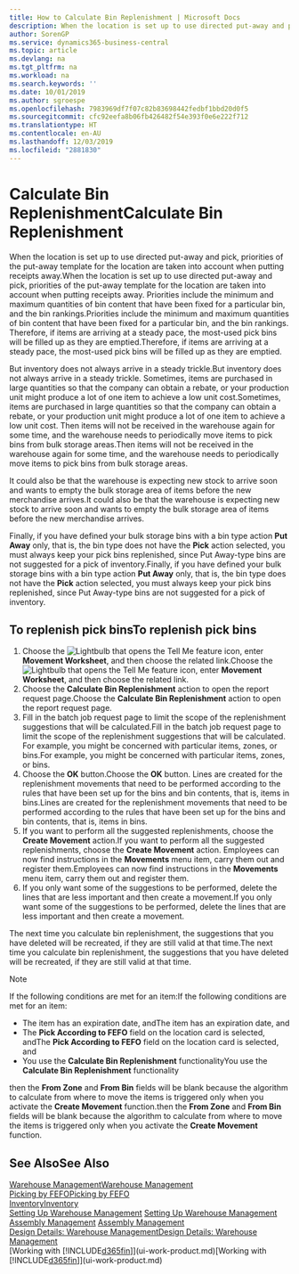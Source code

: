 ```yaml
---
title: How to Calculate Bin Replenishment | Microsoft Docs
description: When the location is set up to use directed put-away and pick, priorities of the put-away template for the location are taken into account when putting receipts away.
author: SorenGP
ms.service: dynamics365-business-central
ms.topic: article
ms.devlang: na
ms.tgt_pltfrm: na
ms.workload: na
ms.search.keywords: ''
ms.date: 10/01/2019
ms.author: sgroespe
ms.openlocfilehash: 7983969df7f07c82b83698442fedbf1bbd20d0f5
ms.sourcegitcommit: cfc92eefa8b06fb426482f54e393f0e6e222f712
ms.translationtype: HT
ms.contentlocale: en-AU
ms.lasthandoff: 12/03/2019
ms.locfileid: "2881830"
---
```

# <a name="calculate-bin-replenishment"></a><span data-ttu-id="43afb-103">Calculate Bin Replenishment</span><span class="sxs-lookup"><span data-stu-id="43afb-103">Calculate Bin Replenishment</span></span>
<span data-ttu-id="43afb-104">When the location is set up to use directed put-away and pick, priorities of the put-away template for the location are taken into account when putting receipts away.</span><span class="sxs-lookup"><span data-stu-id="43afb-104">When the location is set up to use directed put-away and pick, priorities of the put-away template for the location are taken into account when putting receipts away.</span></span> <span data-ttu-id="43afb-105">Priorities include the minimum and maximum quantities of bin content that have been fixed for a particular bin, and the bin rankings.</span><span class="sxs-lookup"><span data-stu-id="43afb-105">Priorities include the minimum and maximum quantities of bin content that have been fixed for a particular bin, and the bin rankings.</span></span> <span data-ttu-id="43afb-106">Therefore, if items are arriving at a steady pace, the most-used pick bins will be filled up as they are emptied.</span><span class="sxs-lookup"><span data-stu-id="43afb-106">Therefore, if items are arriving at a steady pace, the most-used pick bins will be filled up as they are emptied.</span></span>  

<span data-ttu-id="43afb-107">But inventory does not always arrive in a steady trickle.</span><span class="sxs-lookup"><span data-stu-id="43afb-107">But inventory does not always arrive in a steady trickle.</span></span> <span data-ttu-id="43afb-108">Sometimes, items are purchased in large quantities so that the company can obtain a rebate, or your production unit might produce a lot of one item to achieve a low unit cost.</span><span class="sxs-lookup"><span data-stu-id="43afb-108">Sometimes, items are purchased in large quantities so that the company can obtain a rebate, or your production unit might produce a lot of one item to achieve a low unit cost.</span></span> <span data-ttu-id="43afb-109">Then items will not be received in the warehouse again for some time, and the warehouse needs to periodically move items to pick bins from bulk storage areas.</span><span class="sxs-lookup"><span data-stu-id="43afb-109">Then items will not be received in the warehouse again for some time, and the warehouse needs to periodically move items to pick bins from bulk storage areas.</span></span>  

<span data-ttu-id="43afb-110">It could also be that the warehouse is expecting new stock to arrive soon and wants to empty the bulk storage area of items before the new merchandise arrives.</span><span class="sxs-lookup"><span data-stu-id="43afb-110">It could also be that the warehouse is expecting new stock to arrive soon and wants to empty the bulk storage area of items before the new merchandise arrives.</span></span>  

<span data-ttu-id="43afb-111">Finally, if you have defined your bulk storage bins with a bin type action **Put Away** only, that is, the bin type does not have the **Pick** action selected, you must always keep your pick bins replenished, since Put Away-type bins are not suggested for a pick of inventory.</span><span class="sxs-lookup"><span data-stu-id="43afb-111">Finally, if you have defined your bulk storage bins with a bin type action **Put Away** only, that is, the bin type does not have the **Pick** action selected, you must always keep your pick bins replenished, since Put Away-type bins are not suggested for a pick of inventory.</span></span>  

## <a name="to-replenish-pick-bins"></a><span data-ttu-id="43afb-112">To replenish pick bins</span><span class="sxs-lookup"><span data-stu-id="43afb-112">To replenish pick bins</span></span>  
1.  <span data-ttu-id="43afb-113">Choose the ![Lightbulb that opens the Tell Me feature](media/ui-search/search_small.png "Tell me what you want to do") icon, enter **Movement Worksheet**, and then choose the related link.</span><span class="sxs-lookup"><span data-stu-id="43afb-113">Choose the ![Lightbulb that opens the Tell Me feature](media/ui-search/search_small.png "Tell me what you want to do") icon, enter **Movement Worksheet**, and then choose the related link.</span></span>  
2.  <span data-ttu-id="43afb-114">Choose the **Calculate Bin Replenishment** action to open the report request page.</span><span class="sxs-lookup"><span data-stu-id="43afb-114">Choose the **Calculate Bin Replenishment** action to open the report request page.</span></span>  
3.  <span data-ttu-id="43afb-115">Fill in the batch job request page to limit the scope of the replenishment suggestions that will be calculated.</span><span class="sxs-lookup"><span data-stu-id="43afb-115">Fill in the batch job request page to limit the scope of the replenishment suggestions that will be calculated.</span></span> <span data-ttu-id="43afb-116">For example, you might be concerned with particular items, zones, or bins.</span><span class="sxs-lookup"><span data-stu-id="43afb-116">For example, you might be concerned with particular items, zones, or bins.</span></span>  
4.  <span data-ttu-id="43afb-117">Choose the **OK** button.</span><span class="sxs-lookup"><span data-stu-id="43afb-117">Choose the **OK** button.</span></span> <span data-ttu-id="43afb-118">Lines are created for the replenishment movements that need to be performed according to the rules that have been set up for the bins and bin contents, that is, items in bins.</span><span class="sxs-lookup"><span data-stu-id="43afb-118">Lines are created for the replenishment movements that need to be performed according to the rules that have been set up for the bins and bin contents, that is, items in bins.</span></span>  
5.  <span data-ttu-id="43afb-119">If you want to perform all the suggested replenishments, choose the **Create Movement** action.</span><span class="sxs-lookup"><span data-stu-id="43afb-119">If you want to perform all the suggested replenishments, choose the **Create Movement** action.</span></span> <span data-ttu-id="43afb-120">Employees can now find instructions in the **Movements** menu item, carry them out and register them.</span><span class="sxs-lookup"><span data-stu-id="43afb-120">Employees can now find instructions in the **Movements** menu item, carry them out and register them.</span></span>  
6.  <span data-ttu-id="43afb-121">If you only want some of the suggestions to be performed, delete the lines that are less important and then create a movement.</span><span class="sxs-lookup"><span data-stu-id="43afb-121">If you only want some of the suggestions to be performed, delete the lines that are less important and then create a movement.</span></span>  

<span data-ttu-id="43afb-122">The next time you calculate bin replenishment, the suggestions that you have deleted will be recreated, if they are still valid at that time.</span><span class="sxs-lookup"><span data-stu-id="43afb-122">The next time you calculate bin replenishment, the suggestions that you have deleted will be recreated, if they are still valid at that time.</span></span>  

> [!NOTE]  
>  <span data-ttu-id="43afb-123">If the following conditions are met for an item:</span><span class="sxs-lookup"><span data-stu-id="43afb-123">If the following conditions are met for an item:</span></span>  
>   
>  -   <span data-ttu-id="43afb-124">The item has an expiration date, and</span><span class="sxs-lookup"><span data-stu-id="43afb-124">The item has an expiration date, and</span></span>  
> -   <span data-ttu-id="43afb-125">The **Pick According to FEFO** field on the location card is selected, and</span><span class="sxs-lookup"><span data-stu-id="43afb-125">The **Pick According to FEFO** field on the location card is selected, and</span></span>  
> -   <span data-ttu-id="43afb-126">You use the **Calculate Bin Replenishment** functionality</span><span class="sxs-lookup"><span data-stu-id="43afb-126">You use the **Calculate Bin Replenishment** functionality</span></span>  
>   
>  <span data-ttu-id="43afb-127">then the **From Zone** and **From Bin** fields will be blank because the algorithm to calculate from where to move the items is triggered only when you activate the **Create Movement** function.</span><span class="sxs-lookup"><span data-stu-id="43afb-127">then the **From Zone** and **From Bin** fields will be blank because the algorithm to calculate from where to move the items is triggered only when you activate the **Create Movement** function.</span></span>  

## <a name="see-also"></a><span data-ttu-id="43afb-128">See Also</span><span class="sxs-lookup"><span data-stu-id="43afb-128">See Also</span></span>  
[<span data-ttu-id="43afb-129">Warehouse Management</span><span class="sxs-lookup"><span data-stu-id="43afb-129">Warehouse Management</span></span>](warehouse-manage-warehouse.md)  
[<span data-ttu-id="43afb-130">Picking by FEFO</span><span class="sxs-lookup"><span data-stu-id="43afb-130">Picking by FEFO</span></span>](warehouse-picking-by-fefo.md)  
[<span data-ttu-id="43afb-131">Inventory</span><span class="sxs-lookup"><span data-stu-id="43afb-131">Inventory</span></span>](inventory-manage-inventory.md)  
<span data-ttu-id="43afb-132">[Setting Up Warehouse Management](warehouse-setup-warehouse.md)   </span><span class="sxs-lookup"><span data-stu-id="43afb-132">[Setting Up Warehouse Management](warehouse-setup-warehouse.md)   </span></span>  
<span data-ttu-id="43afb-133">[Assembly Management](assembly-assemble-items.md)  </span><span class="sxs-lookup"><span data-stu-id="43afb-133">[Assembly Management](assembly-assemble-items.md)  </span></span>  
[<span data-ttu-id="43afb-134">Design Details: Warehouse Management</span><span class="sxs-lookup"><span data-stu-id="43afb-134">Design Details: Warehouse Management</span></span>](design-details-warehouse-management.md)  
<span data-ttu-id="43afb-135">[Working with [!INCLUDE[d365fin](includes/d365fin_md.md)]](ui-work-product.md)</span><span class="sxs-lookup"><span data-stu-id="43afb-135">[Working with [!INCLUDE[d365fin](includes/d365fin_md.md)]](ui-work-product.md)</span></span>
